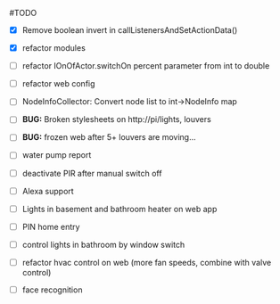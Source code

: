 #TODO
* [x] Remove boolean invert in callListenersAndSetActionData()
* [x] refactor modules
* [ ] refactor IOnOfActor.switchOn percent parameter from int to double
* [ ] refactor web config
* [ ] NodeInfoCollector: Convert node list to int->NodeInfo map
* [ ] **BUG:** Broken stylesheets on http://pi/lights, louvers
* [ ] **BUG:** frozen web after 5+ louvers are moving...
* [ ] water pump report
* [ ] deactivate PIR after manual switch off
* [ ] Alexa support
* [ ] Lights in basement and bathroom heater on web app
* [ ] PIN home entry
* [ ] control lights in bathroom by window switch
* [ ] refactor hvac control on web (more fan speeds, combine with valve control)
* [ ] face recognition

